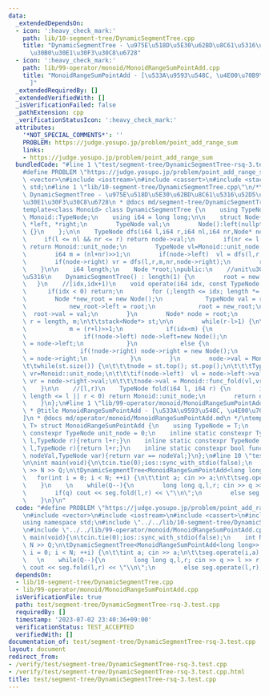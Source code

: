 ```yaml
---
data:
  _extendedDependsOn:
  - icon: ':heavy_check_mark:'
    path: lib/10-segment-tree/DynamicSegmentTree.cpp
    title: "DynamicSegmentTree - \u975E\u518D\u5E30\u62BD\u8C61\u5316\u52D5\u7684\u30BB\
      \u30B0\u30E1\u30F3\u30C8\u6728"
  - icon: ':heavy_check_mark:'
    path: lib/99-operator/monoid/MonoidRangeSumPointAdd.cpp
    title: "MonoidRangeSumPointAdd - [\u533A\u9593\u548C, \u4E00\u70B9\u52A0\u7B97\
      ]"
  _extendedRequiredBy: []
  _extendedVerifiedWith: []
  _isVerificationFailed: false
  _pathExtension: cpp
  _verificationStatusIcon: ':heavy_check_mark:'
  attributes:
    '*NOT_SPECIAL_COMMENTS*': ''
    PROBLEM: https://judge.yosupo.jp/problem/point_add_range_sum
    links:
    - https://judge.yosupo.jp/problem/point_add_range_sum
  bundledCode: "#line 1 \"test/segment-tree/DynamicSegmentTree-rsq-3.test.cpp\"\n\
    #define PROBLEM \"https://judge.yosupo.jp/problem/point_add_range_sum\"\n\n#include\
    \ <vector>\n#include <iostream>\n#include <cassert>\n#include <stack>\nusing namespace\
    \ std;\n#line 1 \"lib/10-segment-tree/DynamicSegmentTree.cpp\"\n/*\n * @title\
    \ DynamicSegmentTree - \u975E\u518D\u5E30\u62BD\u8C61\u5316\u52D5\u7684\u30BB\u30B0\
    \u30E1\u30F3\u30C8\u6728\n * @docs md/segment-tree/DynamicSegmentTree.md\n */\n\
    template<class Monoid> class DynamicSegmentTree {\n    using TypeNode = typename\
    \ Monoid::TypeNode;\n    using i64 = long long;\n\n    struct Node{\n        Node\
    \ *left, *right;\n        TypeNode val;\n        Node():left(nullptr),right(nullptr),val(Monoid::unit_node)\
    \ {}\n    };\n\n    TypeNode dfs(i64 l,i64 r,i64 nl,i64 nr,Node* node) {\n   \
    \     if(l <= nl && nr <= r) return node->val;\n        if(nr <= l || r <= nl)\
    \ return Monoid::unit_node;\n        TypeNode vl=Monoid::unit_node, vr=Monoid::unit_node;\n\
    \        i64 m = (nl+nr)>>1;\n        if(node->left)  vl = dfs(l,r,nl,m,node->left);\n\
    \        if(node->right) vr = dfs(l,r,m,nr,node->right);\n        return Monoid::func_fold(vl,vr);\n\
    \    }\n\n    i64 length;\n    Node *root;\npublic:\n    //unit\u3067\u521D\u671F\
    \u5316\n    DynamicSegmentTree() : length(1) {\n        root = new Node();\n \
    \   }\n    //[idx,idx+1)\n    void operate(i64 idx, const TypeNode val) {\n  \
    \      if(idx < 0) return;\n        for (;length <= idx; length *= 2) {\n    \
    \        Node *new_root = new Node();\n            TypeNode val = root->val;\n\
    \            new_root->left = root;\n            root = new_root;\n          \
    \  root->val = val;\n        }\n        Node* node = root;\n        i64 l = 0,\
    \ r = length, m;\n\t\tstack<Node*> st;\n\n        while(r-l>1) {\n\t\t\tst.push(node);\n\
    \            m = (r+l)>>1;\n            if(idx<m) {\n                r = m;\n\
    \                if(!node->left) node->left=new Node();\n                node\
    \ = node->left;\n            }\n            else {\n                l = m;\n \
    \               if(!node->right) node->right = new Node();\n                node\
    \ = node->right;\n            }\n        }\n        node->val = Monoid::func_operate(node->val,val);\n\
    \t\twhile(st.size()) {\n\t\t\tnode = st.top(); st.pop();\n\t\t\tTypeNode vl=Monoid::unit_node,\
    \ vr=Monoid::unit_node;\n\t\t\tif(node->left)  vl = node->left->val;\n\t\t\tif(node->right)\
    \ vr = node->right->val;\n\t\t\tnode->val = Monoid::func_fold(vl,vr);\n\t\t}\n\
    \    }\n\n    //[l,r)\n    TypeNode fold(i64 l, i64 r) {\n        if (l < 0 ||\
    \ length <= l || r < 0) return Monoid::unit_node;\n        return dfs(l,r,0,length,root);\n\
    \    }\n};\n#line 1 \"lib/99-operator/monoid/MonoidRangeSumPointAdd.cpp\"\n/*\n\
    \ * @title MonoidRangeSumPointAdd - [\u533A\u9593\u548C, \u4E00\u70B9\u52A0\u7B97\
    ]\n * @docs md/operator/monoid/MonoidRangeSumPointAdd.md\n */\ntemplate<class\
    \ T> struct MonoidRangeSumPointAdd {\n    using TypeNode = T;\n    inline static\
    \ constexpr TypeNode unit_node = 0;\n    inline static constexpr TypeNode func_fold(TypeNode\
    \ l,TypeNode r){return l+r;}\n    inline static constexpr TypeNode func_operate(TypeNode\
    \ l,TypeNode r){return l+r;}\n    inline static constexpr bool func_check(TypeNode\
    \ nodeVal,TypeNode var){return var == nodeVal;}\n};\n#line 10 \"test/segment-tree/DynamicSegmentTree-rsq-3.test.cpp\"\
    \n\nint main(void){\n\tcin.tie(0);ios::sync_with_stdio(false);\n    int N,Q; cin\
    \ >> N >> Q;\n\tDynamicSegmentTree<MonoidRangeSumPointAdd<long long>> seg;\n \
    \   for(int i = 0; i < N; ++i) {\n\t\tint a; cin >> a;\n\t\tseg.operate(i,a);\n\
    \    }\n    \n    while(Q--){\n        long long q,l,r; cin >> q >> l >> r;\n\
    \        if(q) cout << seg.fold(l,r) << \"\\n\";\n        else seg.operate(l,r);\n\
    \    }\n}\n"
  code: "#define PROBLEM \"https://judge.yosupo.jp/problem/point_add_range_sum\"\n\
    \n#include <vector>\n#include <iostream>\n#include <cassert>\n#include <stack>\n\
    using namespace std;\n#include \"../../lib/10-segment-tree/DynamicSegmentTree.cpp\"\
    \n#include \"../../lib/99-operator/monoid/MonoidRangeSumPointAdd.cpp\"\n\nint\
    \ main(void){\n\tcin.tie(0);ios::sync_with_stdio(false);\n    int N,Q; cin >>\
    \ N >> Q;\n\tDynamicSegmentTree<MonoidRangeSumPointAdd<long long>> seg;\n    for(int\
    \ i = 0; i < N; ++i) {\n\t\tint a; cin >> a;\n\t\tseg.operate(i,a);\n    }\n \
    \   \n    while(Q--){\n        long long q,l,r; cin >> q >> l >> r;\n        if(q)\
    \ cout << seg.fold(l,r) << \"\\n\";\n        else seg.operate(l,r);\n    }\n}"
  dependsOn:
  - lib/10-segment-tree/DynamicSegmentTree.cpp
  - lib/99-operator/monoid/MonoidRangeSumPointAdd.cpp
  isVerificationFile: true
  path: test/segment-tree/DynamicSegmentTree-rsq-3.test.cpp
  requiredBy: []
  timestamp: '2023-07-02 23:40:36+09:00'
  verificationStatus: TEST_ACCEPTED
  verifiedWith: []
documentation_of: test/segment-tree/DynamicSegmentTree-rsq-3.test.cpp
layout: document
redirect_from:
- /verify/test/segment-tree/DynamicSegmentTree-rsq-3.test.cpp
- /verify/test/segment-tree/DynamicSegmentTree-rsq-3.test.cpp.html
title: test/segment-tree/DynamicSegmentTree-rsq-3.test.cpp
---
```

